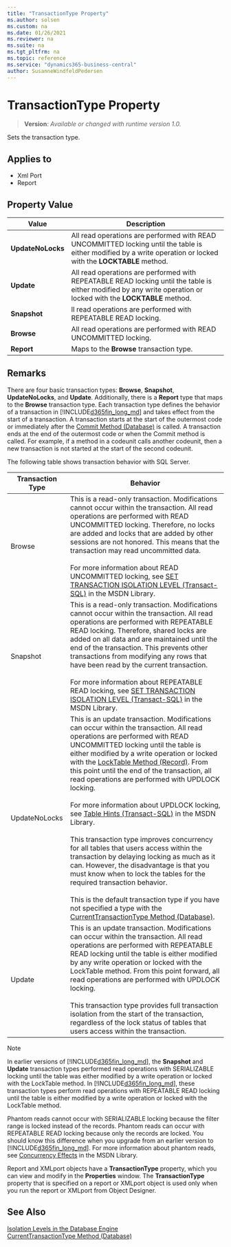 ```yaml
---
title: "TransactionType Property"
ms.author: solsen
ms.custom: na
ms.date: 01/26/2021
ms.reviewer: na
ms.suite: na
ms.tgt_pltfrm: na
ms.topic: reference
ms.service: "dynamics365-business-central"
author: SusanneWindfeldPedersen
---
```

[//]: # (START>DO_NOT_EDIT)
[//]: # (IMPORTANT:Do not edit any of the content between here and the END>DO_NOT_EDIT.)
[//]: # (Any modifications should be made in the .xml files in the ModernDev repo.)
# TransactionType Property
> **Version**: _Available or changed with runtime version 1.0._

Sets the transaction type.

## Applies to
-   Xml Port
-   Report

## Property Value

|Value|Description|
|-----------|---------------------------------------|
|**UpdateNoLocks**|All read operations are performed with READ UNCOMMITTED locking until the table is either modified by a write operation or locked with the **LOCKTABLE** method.|
|**Update**|All read operations are performed with REPEATABLE READ locking until the table is either modified by any write operation or locked with the **LOCKTABLE** method.|
|**Snapshot**|ll read operations are performed with REPEATABLE READ locking.|
|**Browse**|All read operations are performed with READ UNCOMMITTED locking.|
|**Report**|Maps to the **Browse** transaction type.|

[//]: # (IMPORTANT: END>DO_NOT_EDIT)


## Remarks

There are four basic transaction types: **Browse**, **Snapshot**, **UpdateNoLocks**, and **Update**. Additionally, there is a **Report** type that maps to the **Browse** transaction type. Each transaction type defines the behavior of a transaction in [!INCLUDE[d365fin_long_md](../includes/d365fin_long_md.md)] and takes effect from the start of a transaction. A transaction starts at the start of the outermost code or immediately after the [Commit Method \(Database\)](../methods-auto/database/database-commit-method.md) is called. A transaction ends at the end of the outermost code or when the Commit method is called. For example, if a method in a codeunit calls another codeunit, then a new transaction is not started at the start of the second codeunit.  
  
The following table shows transaction behavior with SQL Server.  
  
|**Transaction Type**|**Behavior**|  
|--------------------------|------------------|  
|Browse|This is a read-only transaction. Modifications cannot occur within the transaction. All read operations are performed with READ UNCOMMITTED locking. Therefore, no locks are added and locks that are added by other sessions are not honored. This means that the transaction may read uncommitted data.<br /><br /> For more information about READ UNCOMMITTED locking, see [SET TRANSACTION ISOLATION LEVEL \(Transact-SQL\)](https://go.microsoft.com/fwlink/?LinkId=251872) in the MSDN Library.|  
|Snapshot|This is a read-only transaction. Modifications cannot occur within the transaction. All read operations are performed with REPEATABLE READ locking. Therefore, shared locks are added on all data and are maintained until the end of the transaction. This prevents other transactions from modifying any rows that have been read by the current transaction.<br /><br /> For more information about REPEATABLE READ locking, see [SET TRANSACTION ISOLATION LEVEL \(Transact-SQL\)](https://go.microsoft.com/fwlink/?LinkId=251872) in the MSDN Library.|  
|UpdateNoLocks|This is an update transaction. Modifications can occur within the transaction. All read operations are performed with READ UNCOMMITTED locking until the table is either modified by a write operation or locked with the [LockTable Method \(Record\)](../methods-auto/record/record-locktable-Method.md). From this point until the end of the transaction, all read operations are performed with UPDLOCK locking.<br /><br /> For more information about UPDLOCK locking, see [Table Hints \(Transact-SQL\)](https://go.microsoft.com/fwlink/?LinkId=251875) in the MSDN Library.<br /><br /> This transaction type improves concurrency for all tables that users access within the transaction by delaying locking as much as it can. However, the disadvantage is that you must know when to lock the tables for the required transaction behavior.<br /><br /> This is the default transaction type if you have not specified a type with the [CurrentTransactionType Method \(Database\)](../methods-auto/database/database-CurrentTransactionType-method.md).|  
|Update|This is an update transaction. Modifications can occur within the transaction. All read operations are performed with REPEATABLE READ locking until the table is either modified by any write operation or locked with the LockTable method. From this point forward, all read operations are performed with UPDLOCK locking.<br /><br /> This transaction type provides full transaction isolation from the start of the transaction, regardless of the lock status of tables that users access within the transaction.|  
  
> [!NOTE]  
> In earlier versions of [!INCLUDE[d365fin_long_md](../includes/d365fin_long_md.md)], the **Snapshot** and **Update** transaction types performed read operations with SERIALIZABLE locking until the table was either modified by a write operation or locked with the LockTable method. In [!INCLUDE[d365fin_long_md](../includes/d365fin_long_md.md)], these transaction types perform read operations with REPEATABLE READ locking until the table is either modified by a write operation or locked with the LockTable method.  
>  
> Phantom reads cannot occur with SERIALIZABLE locking because the filter range is locked instead of the records. Phantom reads can occur with REPEATABLE READ locking because only the records are locked. You should know this difference when you upgrade from an earlier version to [!INCLUDE[d365fin_long_md](../includes/d365fin_long_md.md)]. For more information about phantom reads, see [Concurrency Effects](https://go.microsoft.com/fwlink/?LinkId=251936) in the MSDN Library.  
  
Report and XMLport objects have a **TransactionType** property, which you can view and modify in the **Properties** window. The **TransactionType** property that is specified on a report or XMLport object is used only when you run the report or XMLport from Object Designer.  
  
## See Also

[Isolation Levels in the Database Engine](https://go.microsoft.com/fwlink/?LinkId=251873)  
[CurrentTransactionType Method \(Database\)](../methods-auto/database/database-currenttransactiontype-method.md)